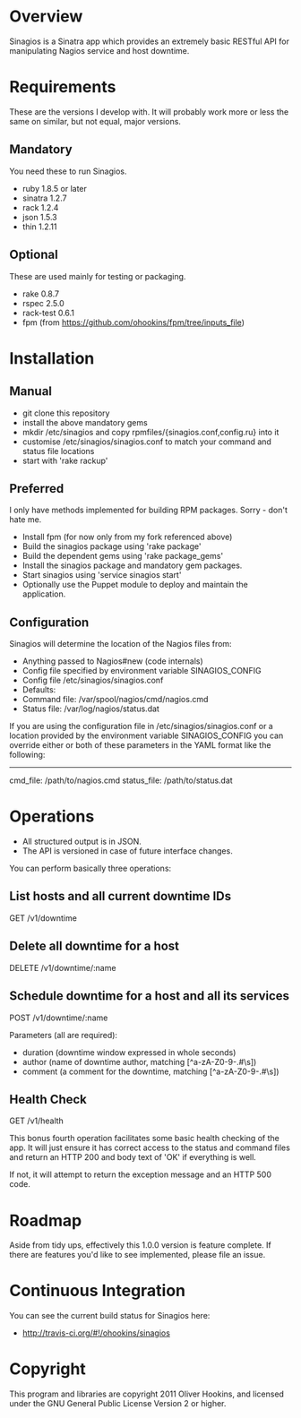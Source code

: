 Overview
========

Sinagios is a Sinatra app which provides an extremely basic RESTful API for
manipulating Nagios service and host downtime.

Requirements
============

These are the versions I develop with. It will probably work more or less the
same on similar, but not equal, major versions.

Mandatory
---------
You need these to run Sinagios.

 * ruby 1.8.5 or later
 * sinatra 1.2.7
 * rack 1.2.4
 * json 1.5.3
 * thin 1.2.11

Optional
--------
These are used mainly for testing or packaging.

 * rake 0.8.7
 * rspec 2.5.0
 * rack-test 0.6.1
 * fpm (from https://github.com/ohookins/fpm/tree/inputs_file)

Installation
============
Manual
------
 * git clone this repository
 * install the above mandatory gems
 * mkdir /etc/sinagios and copy rpmfiles/{sinagios.conf,config.ru} into it
 * customise /etc/sinagios/sinagios.conf to match your command and status file
   locations
 * start with 'rake rackup'

Preferred
---------
I only have methods implemented for building RPM packages. Sorry - don't hate me.

 * Install fpm (for now only from my fork referenced above)
 * Build the sinagios package using 'rake package'
 * Build the dependent gems using 'rake package_gems'
 * Install the sinagios package and mandatory gem packages.
 * Start sinagios using 'service sinagios start'
 * Optionally use the Puppet module to deploy and maintain the application.

Configuration
-------------
Sinagios will determine the location of the Nagios files from:
 * Anything passed to Nagios#new (code internals)
 * Config file specified by environment variable SINAGIOS_CONFIG
 * Config file /etc/sinagios/sinagios.conf
 * Defaults:
  * Command file: /var/spool/nagios/cmd/nagios.cmd
  * Status file: /var/log/nagios/status.dat

If you are using the configuration file in /etc/sinagios/sinagios.conf or a
location provided by the environment variable SINAGIOS_CONFIG you can override
either or both of these parameters in the YAML format like the following:

---
cmd_file: /path/to/nagios.cmd
status_file: /path/to/status.dat

Operations
==========

 * All structured output is in JSON.
 * The API is versioned in case of future interface changes.

You can perform basically three operations:

List hosts and all current downtime IDs
---------------------------------------
GET /v1/downtime

Delete all downtime for a host
------------------------------
DELETE /v1/downtime/:name

Schedule downtime for a host and all its services
-------------------------------------------------
POST /v1/downtime/:name

Parameters (all are required):
 * duration (downtime window expressed in whole seconds)
 * author (name of downtime author, matching [^a-zA-Z0-9\-\.#\s])
 * comment (a comment for the downtime, matching [^a-zA-Z0-9\-\.#\s])

Health Check
------------
GET /v1/health

This bonus fourth operation facilitates some basic health checking of the app.
It will just ensure it has correct access to the status and command files and
return an HTTP 200 and body text of 'OK' if everything is well.

If not, it will attempt to return the exception message and an HTTP 500 code.


Roadmap
=======
Aside from tidy ups, effectively this 1.0.0 version is feature complete.
If there are features you'd like to see implemented, please file an issue.

Continuous Integration
======================
You can see the current build status for Sinagios here:
 * http://travis-ci.org/#!/ohookins/sinagios

Copyright
=========
This program and libraries are copyright 2011 Oliver Hookins, and licensed
under the GNU General Public License Version 2 or higher.
